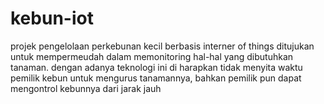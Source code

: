 # kebun-iot
projek pengelolaan perkebunan kecil berbasis interner of things ditujukan untuk mempermeudah dalam memonitoring hal-hal yang dibutuhkan tanaman. dengan adanya teknologi ini di harapkan tidak menyita waktu pemilik kebun untuk mengurus tanamannya, bahkan pemilik pun dapat mengontrol kebunnya dari jarak jauh
